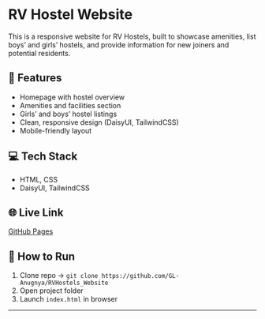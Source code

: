 # RV Hostel Website

This is a responsive website for RV Hostels, built to showcase amenities, list boys’ and girls’ hostels, and provide information for new joiners and potential residents.

## 🌟 Features

- Homepage with hostel overview  
- Amenities and facilities section  
- Girls’ and boys’ hostel listings  
- Clean, responsive design (DaisyUI, TailwindCSS)  
- Mobile-friendly layout

## 💻 Tech Stack

- HTML, CSS  
- DaisyUI, TailwindCSS

## 🌐 Live Link

[GitHub Pages](https://gl-anugnya.github.io/RVHostels_Website/)

## 📂 How to Run

1. Clone repo → `git clone https://github.com/GL-Anugnya/RVHostels_Website`  
2. Open project folder  
3. Launch `index.html` in browser

---
